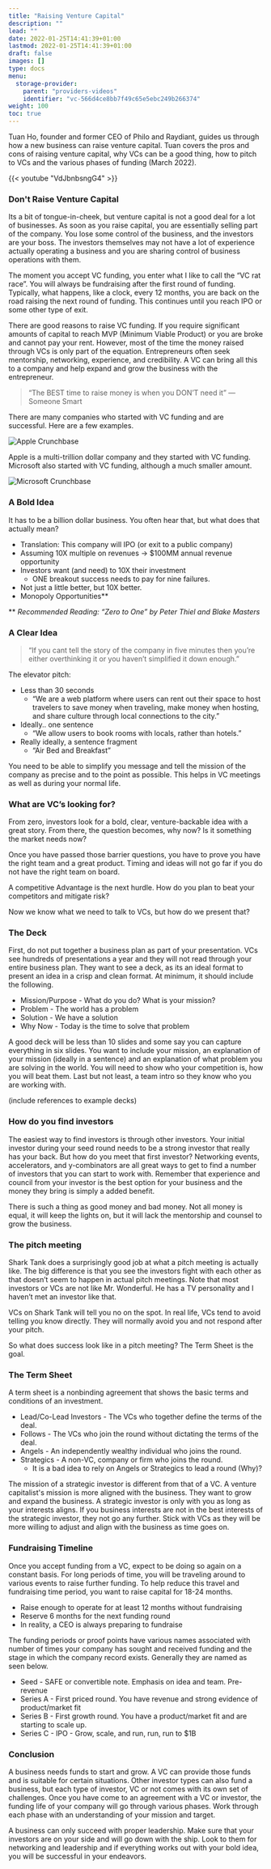 ```yaml
---
title: "Raising Venture Capital"
description: ""
lead: ""
date: 2022-01-25T14:41:39+01:00
lastmod: 2022-01-25T14:41:39+01:00
draft: false
images: []
type: docs
menu:
  storage-provider:
    parent: "providers-videos"
    identifier: "vc-566d4ce8bb7f49c65e5ebc249b266374"
weight: 100
toc: true
---
```


Tuan Ho, founder and former CEO of Philo and Raydiant, guides us through how a new business can raise venture capital. Tuan covers the pros and cons of raising venture capital, why VCs can be a good thing, how to pitch to VCs and the various phases of funding (March 2022).  

{{< youtube "VdJbnbsngG4" >}}

### Don't Raise Venture Capital

Its a bit of tongue-in-cheek, but venture capital is not a good deal for a lot of businesses. As soon as you raise capital, you are essentially selling part of the company. You lose some control of the business, and the investors are your boss. The investors themselves may not have a lot of experience actually operating a business and you are sharing control of business operations with them. 

The moment you accept VC funding, you enter what I like to call the “VC rat race”. You will always be fundraising after the first round of funding. Typically, what happens, like a clock, every 12 months, you are back on the road raising the next round of funding. This continues until you reach IPO or some other type of exit. 

There are good reasons to raise VC funding. If you require significant amounts of capital to reach MVP (Minimum Viable Product) or you are broke and cannot pay your rent. However, most of the time the money raised through VCs is only part of the equation. Entrepreneurs often seek mentorship, networking, experience, and credibility. A VC can bring all this to a company and help expand and grow the business with the entrepreneur. 

> “The BEST time to raise money is when you DON’T need it” —Someone Smart
> 

There are many companies who started with VC funding and are successful. Here are a few examples. 

![Apple Crunchbase](1.png)

Apple is a multi-trillion dollar company and they started with VC funding. Microsoft also started with VC funding, although a much smaller amount. 

![Microsoft Crunchbase](2.png)

### A Bold Idea

It has to be a billion dollar business. You often hear that, but what does that actually mean? 

- Translation: This company will IPO (or exit to a public company)
- Assuming 10X multiple on revenues → $100MM annual revenue opportunity
- Investors want (and need) to 10X their investment
    - ONE breakout success needs to pay for nine failures.
- Not just a little better, but 10X better.
- Monopoly Opportunities**

** *Recommended Reading: “Zero to One” by Peter Thiel and Blake Masters*

### A Clear Idea

> “If you cant tell the story of the company in five minutes then you’re either overthinking it or you haven’t simplified it down enough.”
> 

The elevator pitch: 

- Less than 30 seconds
    - “We are a web platform where users can rent out their space to host travelers to save money when traveling, make money when hosting, and share culture through local connections to the city.”
- Ideally.. one sentence
    - “We allow users to book rooms with locals, rather than hotels.”
- Really ideally, a sentence fragment
    - “Air Bed and Breakfast”

You need to be able to simplify you message and tell the mission of the company as precise and to the point as possible. This helps in VC meetings as well as during your normal life. 

### What are VC’s looking for?

From zero, investors look for a bold, clear, venture-backable idea with a great story. From there, the question becomes, why now? Is it something the market needs now? 

Once you have passed those barrier questions, you have to prove you have the right team and a great product. Timing and ideas will not go far if you do not have the right team on board. 

A competitive Advantage is the next hurdle. How do you plan to beat your competitors and mitigate risk? 

Now we know what we need to talk to VCs, but how do we present that? 

### The Deck

First, do not put together a business plan as part of your presentation. VCs see hundreds of presentations a year and they will not read through your entire business plan. They want to see a deck, as its an ideal format to present an idea in a crisp and clean format. At minimum, it should include the following. 

- Mission/Purpose - What do you do? What is your mission?
- Problem - The world has a problem
- Solution - We have a solution
- Why Now - Today is the time to solve that problem

A good deck will be less than 10 slides and some say you can capture everything in six slides. You want to include your mission, an explanation of your mission (ideally in a sentence) and an explanation of what problem you are solving in the world. You will need to show who your competition is, how you will beat them. Last but not least, a team intro so they know who you are working with.

(include references to example decks)

### How do you find investors

The easiest way to find investors is through other investors. Your initial investor during your seed round needs to be a strong investor that really has your back. But how do you meet that first investor? Networking events, accelerators, and y-combinators are all great ways to get to find a number of investors that you can start to work with. Remember that experience and council from your investor is the best option for your business and the money they bring is simply a added benefit. 

There is such a thing as good money and bad money. Not all money is equal, it will keep the lights on, but it will lack the mentorship and counsel to grow the business. 

### The pitch meeting

Shark Tank does a surprisingly good job at what a pitch meeting is actually like. The big difference is that you see the investors fight with each other as that doesn’t seem to happen in actual pitch meetings. Note that most investors or VCs are not like Mr. Wonderful. He has a TV personality and I haven’t met an investor like that. 

VCs on Shark Tank will tell you no on the spot. In real life, VCs tend to avoid telling you know directly. They will normally avoid you and not respond after your pitch. 

So what does success look like in a pitch meeting? The Term Sheet is the goal. 

### The Term Sheet

A term sheet is a nonbinding agreement that shows the basic terms and conditions of an investment. 

- Lead/Co-Lead Investors - The VCs who together define the terms of the deal.
- Follows - The VCs who join the round without dictating the terms of the deal.
- Angels - An independently wealthy individual who joins the round.
- Strategics - A non-VC, company or firm who joins the round.
    - It is a bad idea to rely on Angels or Strategics to lead a round (Why)?

The mission of a strategic investor is different from that of a VC. A venture capitalist's mission is more aligned with the business. They want to grow and expand the business. A strategic investor is only with you as long as your interests aligns. If you business interests are not in the best interests of the strategic investor, they not go any further. Stick with VCs as they will be more willing to adjust and align with the business as time goes on. 

### Fundraising Timeline

Once you accept funding from a VC, expect to be doing so again on a constant basis. For long periods of time, you will be traveling around to various events to raise further funding. To help reduce this travel and fundraising time period, you want to raise capital for 18-24 months. 

- Raise enough to operate for at least 12 months without fundraising
- Reserve 6 months for the next funding round
- In reality, a CEO is always preparing to fundraise

The funding periods or proof points have various names associated with number of times your company has sought and received funding and the stage in which the company record exists. Generally they are named as seen below. 

- Seed - SAFE or convertible note. Emphasis on idea and team. Pre-revenue
- Series A - First priced round. You have revenue and strong evidence of product/market fit
- Series B - First growth round. You have a product/market fit and are starting to scale up.
- Series C - IPO - Grow, scale, and run, run, run to $1B

### Conclusion

A business needs funds to start and grow. A VC can provide those funds and is suitable for certain situations. Other investor types can also fund a business, but each type of investor, VC or not comes with its own set of challenges. Once you have come to an agreement with a VC or investor, the funding life of your company will go through various phases. Work through each phase with an understanding of your mission and target.  

A business can only succeed with proper leadership. Make sure that your investors are on your side and will go down with the ship. Look to them for networking and leadership and if everything works out with your bold idea, you will be successful in your endeavors.


